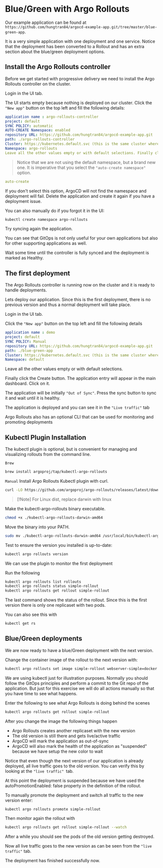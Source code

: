 # Blue/Green with Argo Rollouts
Our example application can be found at `https://github.com/hungtran84/argocd-example-app.git/tree/master/blue-green-app`.

It is a very simple application with one deployment and one service. Notice that the deployment has been converted to a Rollout and has an extra section about the blue/green deployment options.

## Install the Argo Rollouts controller
Before we get started with progressive delivery we need to install the Argo Rollouts controller on the cluster.

Login in the UI tab.

The UI starts empty because nothing is deployed on our cluster. Click the `"New app"` button on the top left and fill the following details:

```yaml
application name : argo-rollouts-controller
project: default
SYNC POLICY: automatic
AUTO-CREATE Namespace: enabled
repository URL: https://github.com/hungtran84/argocd-example-app.git
path: ./argo-rollouts-controller
Cluster: https://kubernetes.default.svc (this is the same cluster where ArgoCD is installed)
Namespace: argo-rollouts
Leave all the other values empty or with default selections. Finally click the Create button. The controller will be installed on the cluster.
```

>Notice that we are not using the default namespace, but a brand new one. It is imperative that you select the `"auto-create namespace"` option.
```yaml
auto-create
```

If you don't select this option, ArgoCD will not find the namespace and deployment will fail. Delete the application and create it again if you have a deployment issue.

You can also manually do if you forgot it in the UI:
```sh
kubectl create namespace argo-rollouts
```

Try syncing again the application.

You can see that GitOps is not only useful for your own applications but also for other supporting applications as well.

Wait some time until the controller is fully synced and the deployment is marked as Healthy.

## The first deployment
The Argo Rollouts controller is running now on the cluster and it is ready to handle deployments.

Lets deploy our application. Since this is the first deployment, there is no previous version and thus a normal deployment will take place.

Login in the UI tab.

Click the `"New app"` button on the top left and fill the following details
```yaml
application name : demo
project: default
SYNC POLICY: Manual
repository URL: https://github.com/hungtran84/argocd-example-app.git
path: ./blue-green-app
Cluster: https://kubernetes.default.svc (this is the same cluster where ArgoCD is installed)
Namespace: default
```
Leave all the other values empty or with default selections.

Finally click the Create button. The application entry will appear in the main dashboard. Click on it.


The application will be initially `"Out of Sync"`. Press the sync button to sync it and wait until it is healthy.

The application is deployed and you can see it in the `"Live traffic"` tab

Argo Rollouts also has an optional CLI that can be used for monitoring and promoting deployments

## Kubectl Plugin Installation

The kubectl plugin is optional, but is convenient for managing and visualizing rollouts from the command line.

`Brew`
```sh
brew install argoproj/tap/kubectl-argo-rollouts
```

`Manual`
Install Argo Rollouts Kubectl plugin with curl.

```sh
curl -LO https://github.com/argoproj/argo-rollouts/releases/latest/download/kubectl-argo-rollouts-darwin-amd64
```

>[!Note] For Linux dist, replace darwin with linux

Make the kubectl-argo-rollouts binary executable.
```sh
chmod +x ./kubectl-argo-rollouts-darwin-amd64
```

Move the binary into your PATH.
```sh
sudo mv ./kubectl-argo-rollouts-darwin-amd64 /usr/local/bin/kubectl-argo-rollouts
```

Test to ensure the version you installed is up-to-date:
```sh
kubectl argo rollouts version
```

We can use the plugin to monitor the first deployment

Run the following
```sh
kubectl argo rollouts list rollouts  
kubectl argo rollouts status simple-rollout  
kubectl argo rollouts get rollout simple-rollout  
```

The last command shows the status of the rollout. Since this is the first version there is only one replicaset with two pods.

You can also see this with
```sh
kubectl get rs
```

## Blue/Green deployments
We are now ready to have a blue/Green deployment with the next version.

Change the container image of the rollout to the next version with:

```sh
kubectl argo rollouts set image simple-rollout webserver-simple=docker.io/100691080586/canary-app:v2.0
```

We are using kubectl just for illustration purposes. Normally you should follow the GitOps principles and perform a commit to the Git repo of the application. But just for this exercise we will do all actions manually so that you have time to see what happens.

Enter the following to see what Argo Rollouts is doing behind the scenes
```sh
kubectl argo rollouts get rollout simple-rollout
```

After you change the image the following things happen
  - Argo Rollouts creates another replicaset with the new version
  - The old version is still there and gets live/active traffic
  - ArgoCD will mark the application as out-of-sync
  - ArgoCD will also mark the health of the application as "suspended" because we have setup the new color to wait  

Notice that even though the next version of our application is already deployed, all live traffic goes to the old version. You can verify this by looking at the `"live traffic" `tab.

At this point the deployment is suspended because we have used the autoPromotionEnabled: false property in the definition of the rollout.

To manually promote the deployment and switch all traffic to the new version enter:
```sh
kubectl argo rollouts promote simple-rollout
```

Then monitor again the rollout with
```sh
kubectl argo rollouts get rollout simple-rollout --watch
```

After a while you should see the pods of the old version getting destroyed.

Now all live traffic goes to the new version as can be seen from the `"live traffic"` tab.

The deployment has finished successfully now.